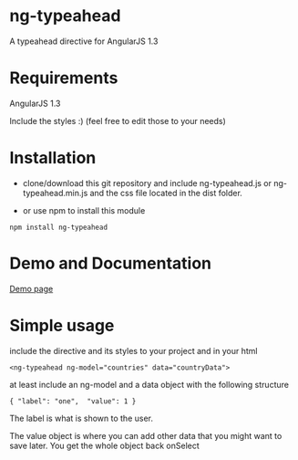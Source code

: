 # ng-typeahead
   A typeahead directive for AngularJS 1.3

# Requirements
   AngularJS 1.3

   Include the styles :) (feel free to edit those to your needs)

# Installation

  * clone/download this git repository and include ng-typeahead.js or ng-typeahead.min.js and the css file located in the dist folder.

  * or use npm to install this module

   `npm install ng-typeahead`  

# Demo and Documentation
[Demo page](http://raymondmuller.github.io/ng-typeahead)

# Simple usage
include the directive and its styles to your project and in your html

`<ng-typeahead ng-model="countries" data="countryData">`

at least include an ng-model and a data object with the following structure

`{
	"label": "one", 
	"value": 1
}`

The label is what is shown to the user.

The value object is where you can add other data that you might want to save later. You get the whole object back onSelect